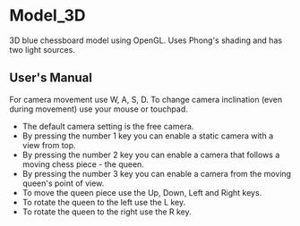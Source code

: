 # Model_3D
3D blue chessboard model using OpenGL. Uses Phong's shading and has two light sources.

## User's Manual
For camera movement use W, A, S, D. To change camera inclination (even during movement) use your mouse or touchpad. 

- The default camera setting is the free camera.
- By pressing the number 1 key you can enable a static camera with a view from top.
- By pressing the number 2 key you can enable a camera that follows a moving chess piece - the queen.
- By pressing the number 3 key you can enable a camera from the moving queen's point of view.
- To move the queen piece use the Up, Down, Left and Right keys.
- To rotate the queen to the left use the L key.
- To rotate the queen to the right use the R key.

